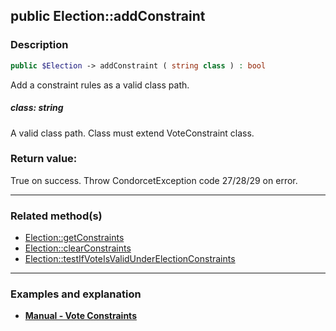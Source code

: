 ## public Election::addConstraint

### Description    

```php
public $Election -> addConstraint ( string class ) : bool
```

Add a constraint rules as a valid class path.    


##### **class:** *string*   
A valid class path. Class must extend VoteConstraint class.    



### Return value:   

True on success. Throw CondorcetException code 27/28/29 on error.


---------------------------------------

### Related method(s)      

* [Election::getConstraints](../Election%20Class/public%20Election--getConstraints.md)    
* [Election::clearConstraints](../Election%20Class/public%20Election--clearConstraints.md)    
* [Election::testIfVoteIsValidUnderElectionConstraints](../Election%20Class/public%20Election--testIfVoteIsValidUnderElectionConstraints.md)    

---------------------------------------

### Examples and explanation

* **[Manual - Vote Constraints](https://github.com/julien-boudry/Condorcet/wiki/II-%23-C.-Result-%23-5.-Vote-Constraints)**    
